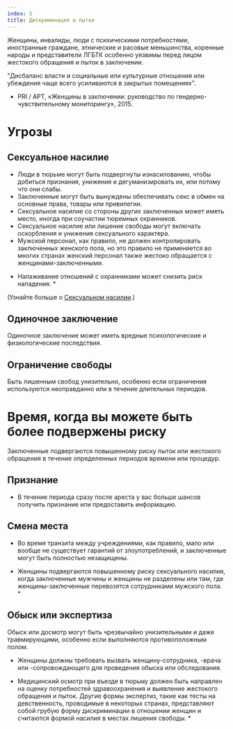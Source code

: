 ```yaml
---
index: 5
title: Дискриминация и пытки
---
```

Женщины, инвалиды, люди с психическими потребностями, иностранные граждане, этнические и расовые меньшинства, коренные народы и представители ЛГБТК особенно уязвимы перед лицом жестокого обращения
и пыток в заключении.

"Дисбаланс власти и социальные или
культурные отношения или убеждения чаще всего усиливаются в 
закрытых помещениях".

- PRI / APT, «Женщины в заключении: руководство по гендерно-чувствительному мониторингу», 2015.

# Угрозы

## Сексуальное насилие

- Люди в тюрьме могут быть подвергнуты изнасилованию, чтобы добиться
признания, унижения и дегуманизировать их, или потому что
они слабы.
- Заключенные могут быть вынуждены
обеспечивать секс в обмен на основные права, товары или привилегии.
- Сексуальное насилие со стороны других заключенных может
иметь место, иногда при соучастии тюремных охранников.
- Сексуальное насилие или лишение свободы могут включать оскорбления и унижения сексуального характера.
- Мужской персонал, как правило, не должен контролировать заключенных женского пола, но это правило не применяется
во многих странах женский персонал также жестоко обращается с женщинами-заключенными.

* Налаживание отношений с охранниками может снизить риск нападения. *

(Узнайте больше о [Сексуальном насилии](umbrella://incident-response/sexual-assault).)

## Одиночное заключение

Одиночное заключение может иметь вредные психологические и физиологические последствия.

## Ограничение свободы

Быть лишенным свобод унизительно, особенно если ограничения используются неоправданно или в течение длительных периодов.

# Время, когда вы можете быть более подвержены риску

Заключенные подвергаются повышенному риску пыток или жестокого обращения в течение определенных периодов времени или процедур.

## Признание

- В течение периода сразу после ареста у вас больше шансов получить признание или предоставить
информацию.

## Смена места

- Во время транзита между учреждениями, как правило, мало или вообще не существует гарантий от злоупотреблений, и заключенные могут быть полностью незащищены.

* Женщины подвергаются повышенному риску сексуального насилия, когда заключенные мужчины и женщины не
разделены или там, где женщины-заключенные перевозятся сотрудниками мужского пола. *

## Обыск или экспертиза

Обыск или досмотр могут быть чрезвычайно унизительными и даже травмирующими, особенно если
выполняются противоположным полом.

- Женщины должны требовать вызвать женщину-сотрудника, -врача или -сопровождающего для проведения обыска или обследования.

* Медицинский осмотр при въезде в тюрьму должен быть направлен на оценку потребностей здравоохранения и выявление жестокого обращения и пыток. Другие формы экспертиз, такие как тесты на девственность, проводимые в некоторых странах, представляют собой
грубую форму дискриминации в отношении женщин и считаются формой насилия в местах лишения свободы. *